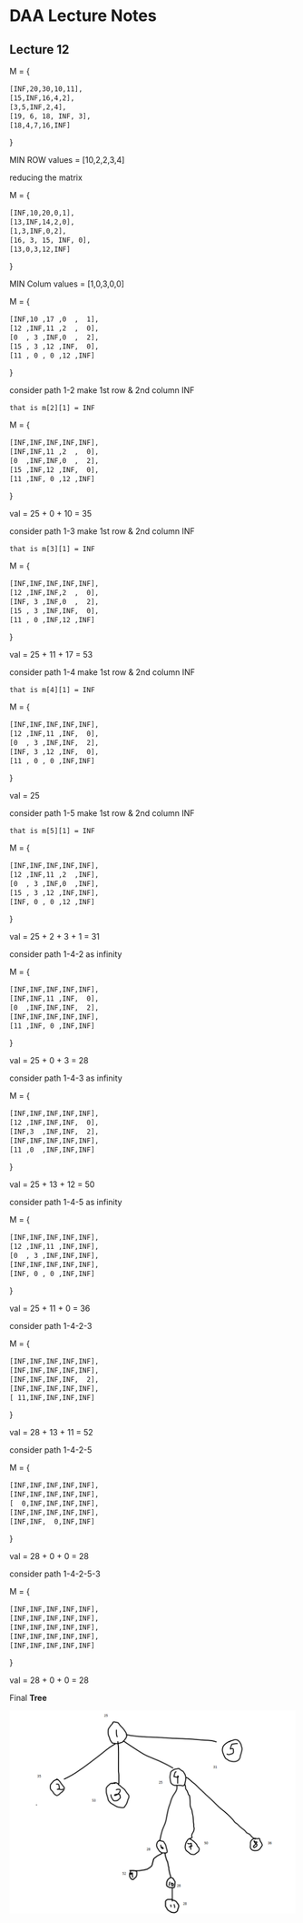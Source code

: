 # DAA Lecture Notes

## Lecture 12

M = {

    [INF,20,30,10,11],
    [15,INF,16,4,2],
    [3,5,INF,2,4],
    [19, 6, 18, INF, 3],
    [18,4,7,16,INF]

}

MIN ROW values = [10,2,2,3,4]

reducing the matrix

M = {

    [INF,10,20,0,1],
    [13,INF,14,2,0],
    [1,3,INF,0,2],
    [16, 3, 15, INF, 0],
    [13,0,3,12,INF]

}

MIN Colum values = [1,0,3,0,0]

M = {

    [INF,10 ,17 ,0  ,  1],
    [12 ,INF,11 ,2  ,  0],
    [0  , 3 ,INF,0  ,  2],
    [15 , 3 ,12 ,INF,  0],
    [11 , 0 , 0 ,12 ,INF]

}

consider path 1-2 make 1st row & 2nd column INF

    that is m[2][1] = INF

M = {

    [INF,INF,INF,INF,INF],
    [INF,INF,11 ,2  ,  0],
    [0  ,INF,INF,0  ,  2],
    [15 ,INF,12 ,INF,  0],
    [11 ,INF, 0 ,12 ,INF]

}

val = 25 + 0 + 10 = 35

consider path 1-3 make 1st row & 2nd column INF

    that is m[3][1] = INF

M = {

    [INF,INF,INF,INF,INF],
    [12 ,INF,INF,2  ,  0],
    [INF, 3 ,INF,0  ,  2],
    [15 , 3 ,INF,INF,  0],
    [11 , 0 ,INF,12 ,INF]

}

val = 25 + 11 + 17 = 53

consider path 1-4 make 1st row & 2nd column INF

    that is m[4][1] = INF

M = {

    [INF,INF,INF,INF,INF],
    [12 ,INF,11 ,INF,  0],
    [0  , 3 ,INF,INF,  2],
    [INF, 3 ,12 ,INF,  0],
    [11 , 0 , 0 ,INF,INF]

}

val = 25

consider path 1-5 make 1st row & 2nd column INF

    that is m[5][1] = INF

M = {

    [INF,INF,INF,INF,INF],
    [12 ,INF,11 ,2  ,INF],
    [0  , 3 ,INF,0  ,INF],
    [15 , 3 ,12 ,INF,INF],
    [INF, 0 , 0 ,12 ,INF]

}

val = 25 + 2 + 3 + 1 = 31

consider path 1-4-2 as infinity

M = {

    [INF,INF,INF,INF,INF],
    [INF,INF,11 ,INF,  0],
    [0  ,INF,INF,INF,  2],
    [INF,INF,INF,INF,INF],
    [11 ,INF, 0 ,INF,INF]

}

val = 25 + 0 + 3 = 28

consider path 1-4-3 as infinity

M = {

    [INF,INF,INF,INF,INF],
    [12 ,INF,INF,INF,  0],
    [INF,3  ,INF,INF,  2],
    [INF,INF,INF,INF,INF],
    [11 ,0  ,INF,INF,INF]

}

val = 25 + 13 + 12 = 50

consider path 1-4-5 as infinity

M = {

    [INF,INF,INF,INF,INF],
    [12 ,INF,11 ,INF,INF],
    [0  , 3 ,INF,INF,INF],
    [INF,INF,INF,INF,INF],
    [INF, 0 , 0 ,INF,INF]

}

val = 25 + 11 + 0 = 36

consider path 1-4-2-3

M = {

    [INF,INF,INF,INF,INF],
    [INF,INF,INF,INF,INF],
    [INF,INF,INF,INF,  2],
    [INF,INF,INF,INF,INF],
    [ 11,INF,INF,INF,INF]

}

val = 28 + 13 + 11 = 52

consider path 1-4-2-5

M = {

    [INF,INF,INF,INF,INF],
    [INF,INF,INF,INF,INF],
    [  0,INF,INF,INF,INF],
    [INF,INF,INF,INF,INF],
    [INF,INF,  0,INF,INF]

}

val = 28 + 0 + 0 = 28

consider path 1-4-2-5-3

M = {

    [INF,INF,INF,INF,INF],
    [INF,INF,INF,INF,INF],
    [INF,INF,INF,INF,INF],
    [INF,INF,INF,INF,INF],
    [INF,INF,INF,INF,INF]

}

val = 28 + 0 + 0 = 28

Final **Tree**

![Img 1](./Images/TREECOR.png)
